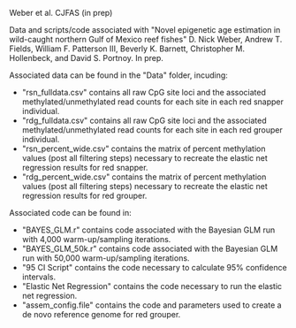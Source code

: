 Weber et al. CJFAS (in prep)

Data and scripts/code associated with "Novel epigenetic age estimation in wild-caught northern Gulf of Mexico reef fishes" D. Nick Weber, Andrew T. Fields, William F. Patterson III, Beverly K. Barnett, Christopher M. Hollenbeck, and David S. Portnoy. In prep.

Associated data can be found in the "Data" folder, incuding:
- "rsn_fulldata.csv" contains all raw CpG site loci and the associated methylated/unmethylated read counts for each site in each red snapper individual.
- "rdg_fulldata.csv" contains all raw CpG site loci and the associated methylated/unmethylated read counts for each site in each red grouper individual.
- "rsn_percent_wide.csv" contains the matrix of percent methylation values (post all filtering steps) necessary to recreate the elastic net regression results for red snapper.
- "rdg_percent_wide.csv" contains the matrix of percent methylation values (post all filtering steps) necessary to recreate the elastic net regression results for red grouper.

Associated code can be found in:

- "BAYES_GLM.r" contains code associated with the Bayesian GLM run with 4,000 warm-up/sampling iterations.
- "BAYES_GLM_50k.r" contains code associated with the Bayesian GLM run with 50,000 warm-up/sampling iterations.
- "95 CI Script" contains the code necessary to calculate 95% confidence intervals.
- "Elastic Net Regression" contains the code necessary to run the elastic net regression.
- "assem_config.file" contains the code and parameters used to create a de novo reference genome for red grouper.
